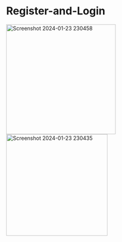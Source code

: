 # Register-and-Login
<img width="294" alt="Screenshot 2024-01-23 230458" src="https://github.com/ganeshgagare/Register-and-Login/assets/116366722/bf3cadae-c5ff-4c7d-a85c-5d3cca0716cf">
<img width="272" alt="Screenshot 2024-01-23 230435" src="https://github.com/ganeshgagare/Register-and-Login/assets/116366722/4acf1d91-d235-4faf-979a-4e5fc7663f1f">
